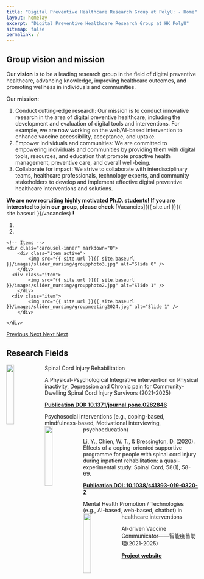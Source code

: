 ```yaml
---
title: "Digital Preventive Healthcare Research Group at PolyU: - Home"
layout: homelay
excerpt: "Digital Preventive Healthcare Research Group at HK PolyU"
sitemap: false
permalink: /
---
```


## Group vision and mission

<p align = "justify">

Our **vision** is to be a leading research group in the field of digital preventive healthcare, advancing knowledge, improving healthcare outcomes, and promoting wellness in individuals and communities.

</p>

<p align = "justify">

Our **mission**:
1. Conduct cutting-edge research: Our mission is to conduct innovative research in the area of digital preventive healthcare, including the development and evaluation of digital tools and interventions. For example, we are now working on the web/AI-based intervention to enhance vaccine accessibility, acceptance, and uptake.
2. Empower individuals and communities: We are committed to empowering individuals and communities by providing them with digital tools, resources, and education that promote proactive health management, preventive care, and overall well-being.
3. Collaborate for impact: We strive to collaborate with interdisciplinary teams, healthcare professionals, technology experts, and community stakeholders to develop and implement effective digital preventive healthcare interventions and solutions.

</p>

<p align = "justify">

**We are now recruiting highly motivated Ph.D. students!**
**If you are interested to join our group, please check** [Vacancies]({{ site.url }}{{ site.baseurl }}/vacancies) **!**

</p>

<div markdown="0" id="carousel" class="carousel slide" data-ride="carousel" data-interval="5000" data-pause="hover" >
    <!-- Menu -->
    <ol class="carousel-indicators">
        <li data-target="#carousel" data-slide-to="0" class="active"></li>
        <li data-target="#carousel" data-slide-to="1"></li>
    </ol>

    <!-- Items -->
    <div class="carousel-inner" markdown="0">
        <div class="item active">
            <img src="{{ site.url }}{{ site.baseurl }}/images/slider_nursing/groupphoto3.jpg" alt="Slide 0" />
        </div>
      <div class="item">
            <img src="{{ site.url }}{{ site.baseurl }}/images/slider_nursing/groupphoto2.jpg" alt="Slide 1" />
        </div>
      <div class="item">
            <img src="{{ site.url }}{{ site.baseurl }}/images/slider_nursing/groupmeeting2024.jpg" alt="Slide 1" />
        </div>
        
    </div>
  <a class="left carousel-control" href="#carousel" role="button" data-slide="prev">
    <span class="glyphicon glyphicon-chevron-left" aria-hidden="true"></span>
    <span class="sr-only">Previous</span>
  </a>
  <a class="right carousel-control" href="#carousel" role="button" data-slide="next">
    <span class="glyphicon glyphicon-chevron-right" aria-hidden="true"></span>
    <span class="sr-only">Next</span>
  </a>
  <a class="right carousel-control" href="#carousel" role="button" data-slide="next">
    <span class="glyphicon glyphicon-chevron-right" aria-hidden="true"></span>
    <span class="sr-only">Next</span>
  </a>
  <a class="right carousel-control" href="#carousel" role="button" data-slide="next">
    <span class="glyphicon glyphicon-chevron-right" aria-hidden="true"></span>
    <span class="sr-only">Next</span>
  </a>
</div>

## Research Fields
<div class="col-sm-12 clearfix">
 <div class="well">
  <pubtit>Spinal Cord Injury Rehabilitation</pubtit>
  <img src="{{ site.url }}{{ site.baseurl }}/images/research_image/research_1.png" class="img-responsive" width="20%" style="float: left" />
  <p>A Physical-Psychological Integrative intervention on Physical inactivity, Depression and Chronic pain for Community-Dwelling Spinal Cord Injury Survivors (2021-2025)</p>
  <p><strong><a href="https://doi.org/10.1371/journal.pone.0282846">Publication DOI: 10.1371/journal.pone.0282846 </a></strong></p>
 </div>
</div>

<div class="col-sm-12 clearfix">
 <div class="well">
  <pubtit>Psychosocial interventions (e.g., coping-based, mindfulness-based, Motivational interviewing, psychoeducation)</pubtit>
  <img src="{{ site.url }}{{ site.baseurl }}/images/research_image/research_2.png" class="img-responsive" width="20%" style="float: left" />
  <p>Li, Y., Chien, W. T., & Bressington, D. (2020). Effects of a coping-oriented supportive programme for people with spinal cord injury during inpatient rehabilitation: a quasi-experimental study. Spinal Cord, 58(1), 58-69.</p>
  <p><strong><a href="https://doi.org/10.1038/s41393-019-0320-2">Publication DOI: 10.1038/s41393-019-0320-2 </a></strong></p>
 </div>
</div>

<div class="col-sm-12 clearfix">
 <div class="well">
  <pubtit>Mental Health Promotion / Technologies (e.g., AI-based, web-based, chatbot) in healthcare interventions</pubtit>
  <img src="{{ site.url }}{{ site.baseurl }}/images/research_image/research_3.png" class="img-responsive" width="20%" style="float: left" />
  <p>AI-driven Vaccine Communicator——智能疫苗助理(2021-2025)</p>
  <p><strong><a href="https://www.public.polyu-aivac.com/">Project website</a></strong></p>
 </div>
</div>



